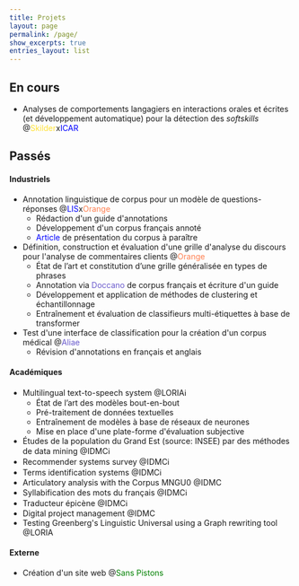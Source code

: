 ```yaml
---
title: Projets
layout: page
permalink: /page/
show_excerpts: true
entries_layout: list
---
```


## En cours
- Analyses de comportements langagiers en interactions orales et écrites (et développement automatique) pour la détection des _softskills_ @<a href="https://skilder.fr" style="color:#ffe135; text-decoration:none;">Skilder</a>x<a href="http://icar.cnrs.fr/recherche/interactions-cognitions/equipe-12/" style="color:blue; text-decoration:none;">ICAR</a>

## Passés
#### Industriels
- Annotation linguistique de corpus pour un modèle de questions-réponses @<a href="https://www.lis-lab.fr" style="color:blue; text-decoration:none;">LIS</a>x<a href="https://hellofuture.orange.com/fr/" style="color:coral; text-decoration:none;">Orange</a>
  - Rédaction d'un guide d'annotations
  - Développement d'un corpus français annoté
  - <a href="https://ludivinero.github.io/page4/" style="color:blue; text-decoration:none;">Article</a> de présentation du corpus à paraître
- Définition, construction et évaluation d'une grille d'analyse du discours pour l'analyse de commentaires clients @<a href="https://hellofuture.orange.com/fr/" style="color:coral; text-decoration:none;">Orange</a>
  - État de l’art et constitution d’une grille généralisée en types de phrases
  - Annotation via <a href="https://doccano.github.io/doccano/" style="color:slateblue; text-decoration:none;">Doccano</a> de corpus français et écriture d'un guide
  - Développement et application de méthodes de clustering et échantillonnage
  - Entraînement et évaluation de classifieurs multi-étiquettes à base de transformer
- Test d'une interface de classification pour la création d'un corpus médical @<a href="https://www.aliae.io" style="color:slateblue; text-decoration:none;">Aliae</a>
  - Révision d'annotations en français et anglais

#### Académiques
- Multilingual text-to-speech system @LORIA<a href="https://github.com/ludivinero/multilingual-text-to-speech-system-software-project" style="text-decoration:none;">ℹ️</a>
  - État de l’art des modèles bout-en-bout
  - Pré-traitement de données textuelles
  - Entraînement de modèles à base de réseaux de neurones
  - Mise en place d'une plate-forme d'évaluation subjective
- Études de la population du Grand Est (source: INSEE) par des méthodes de data mining @IDMC<a href="https://github.com/ludivinero/data-mining-project" style="text-decoration:none;">ℹ️</a>
- Recommender systems survey @IDMC<a href="https://github.com/ludivinero/Recommendation_System" style="text-decoration:none;">ℹ️</a>
- Terms identification systems @IDMC<a href="https://github.com/ludivinero/terminology_project" style="text-decoration:none;">ℹ️</a>
- Articulatory analysis with the Corpus MNGU0 @IDMC
- Syllabification des mots du français @IDMC<a href="https://github.com/ludivinero/syllabification_projet" style="text-decoration:none;">ℹ️</a>
- Traducteur épicène @IDMC<a href="https://github.com/ludivinero/Traducteur_epicene" style="text-decoration:none;">ℹ️</a>
- Digital project management @IDMC
- Testing Greenberg's Linguistic Universal using a Graph rewriting tool @LORIA

#### Externe
- Création d'un site web @<a href="www.sanspistons.fr" style="color:green; text-decoration:none;">Sans Pistons</a>
